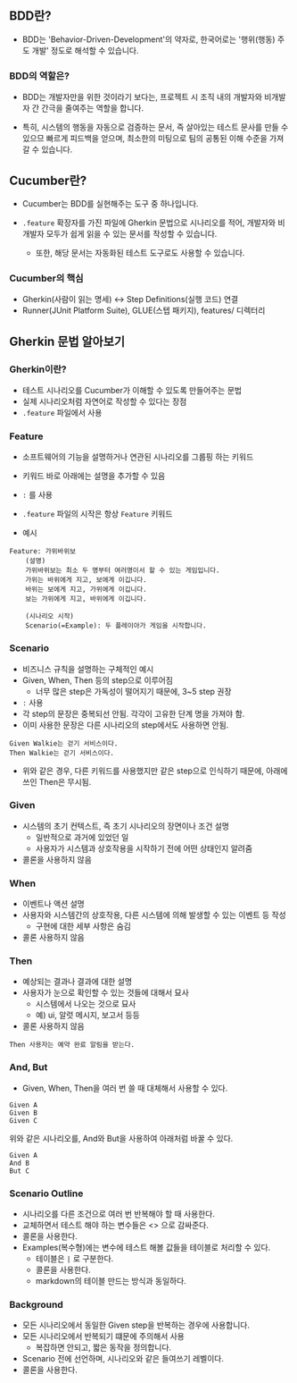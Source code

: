 ## BDD란?

- BDD는 'Behavior-Driven-Development'의 약자로, 한국어로는 '행위(행동) 주도 개발' 정도로 해석할 수 있습니다.

### BDD의 역할은?

- BDD는 개발자만을 위한 것이라기 보다는, 프로젝트 시 조직 내의 개발자와 비개발자 간 간극을 줄여주는 역할을 합니다.

- 특히, 시스템의 행동을 자동으로 검증하는 문서, 즉 살아있는 테스트 문사를 만들 수 있으므 빠르게 피드백을 얻으며, 최소한의 미팅으로 팀의 공통된 이해 수준을 가져갈 수 있습니다.

## Cucumber란?

- Cucumber는 BDD를 실현해주는 도구 중 하나입니다.

- `.feature` 확장자를 가진 파일에 Gherkin 문법으로 시나리오를 적어, 개발자와 비개발자 모두가 쉽게 읽을 수 있는 문서를 작성할 수 있습니다.
    - 또한, 해당 문서는 자동화된 테스트 도구로도 사용할 수 있습니다.
 
### Cucumber의 핵심
- Gherkin(사람이 읽는 명세) <-> Step Definitions(실행 코드) 연결
- Runner(JUnit Platform Suite), GLUE(스텝 패키지), features/ 디렉터리

## Gherkin 문법 알아보기

### Gherkin이란?

- 테스트 시나리오를 Cucumber가 이해할 수 있도록 만들어주는 문법
- 실제 시나리오처럼 자연어로 작성할 수 있다는 장점
- `.feature` 파일에서 사용

### Feature

- 소프트웨어의 기능을 설명하거나 연관된 시나리오를 그룹핑 하는 키워드
- 키워드 바로 아래에는 설명을 추가할 수 있음
- `:` 를 사용
- `.feature` 파일의 시작은 항상 `Feature` 키워드

- 예시

```
Feature: 가위바위보
    (설명)
    가위바위보는 최소 두 명부터 여러명이서 할 수 있는 게임입니다.
    가위는 바위에게 지고, 보에게 이깁니다.
    바위는 보에게 지고, 가위에게 이깁니다.
    보는 가위에게 지고, 바위에게 이깁니다.

    (시나리오 시작)
    Scenario(=Example): 두 플레이아가 게임을 시작합니다.
```

### Scenario

- 비즈니스 규칙을 설명하는 구체적인 예시
- Given, When, Then 등의 step으로 이루어짐
    - 너무 많은 step은 가독성이 떨어지기 때문에, 3~5 step 권장
- `:` 사용
- 각 step의 문장은 중복되선 안됨. 각각이 고유한 단계 명을 가져야 함.
- 이미 사용한 문장은 다른 시나리오의 step에서도 사용하면 안됨.

```
Given Walkie는 걷기 서비스이다.
Then Walkie는 걷기 서비스이다.
```
- 위와 같은 경우, 다른 키워드를 사용했지만 같은 step으로 인식하기 때문에, 아래에 쓰인 Then은 무시됨.


### Given

- 시스템의 초기 컨텍스트, 즉 초기 시나리오의 장면이나 조건 설명
    - 일반적으로 과거에 있었던 일
    - 사용자가 시스템과 상호작용을 시작하기 전에 어떤 상태인지 알려줌 
- 콜론을 사용하지 않음

### When

- 이벤트나 액션 설명
- 사용자와 시스템간의 상호작용, 다른 시스템에 의해 발생할 수 있는 이벤트 등 작성
    - 구현에 대한 세부 사항은 숨김
- 콜론 사용하지 않음

### Then

- 예상되는 결과나 결과에 대한 설명
- 사용자가 눈으로 확인할 수 있는 것들에 대해서 묘사
    - 시스템에서 나오는 것으로 묘사
    - 예) ui, 알럿 메시지, 보고서 등등
- 콜론 사용하지 않음

```
Then 사용자는 예약 완료 알림을 받는다.
```

### And, But

- Given, When, Then을 여러 번 쓸 때 대체해서 사용할 수 있다.

```
Given A
Given B
Given C
```

위와 같은 시나리오를, And와 But을 사용하여 아래처럼 바꿀 수 있다.

```
Given A
And B
But C
```


### Scenario Outline

- 시나리오를 다른 조건으로 여러 번 반복해야 할 때 사용한다.
- 교체하면서 테스트 해야 하는 변수들은 <> 으로 감싸준다.
- 콜론을 사용한다.
- Examples(복수형)에는 변수에 테스트 해볼 값들을 테이블로 처리할 수 있다.
    - 테이블은 `|` 로 구분한다.
    - 콜론을 사용한다.
    - markdown의 테이블 만드는 방식과 동일하다.


### Background

- 모든 시나리오에서 동일한 Given step을 반복하는 경우에 사용합니다.
- 모든 시나리오에서 반복되기 떄문에 주의해서 사용
    - 복잡하면 안되고, 짧은 동작을 정의합니다.
- Scenario 전에 선언하며, 시나리오와 같은 들여쓰기 레벨이다.
- 콜론을 사용한다. 
